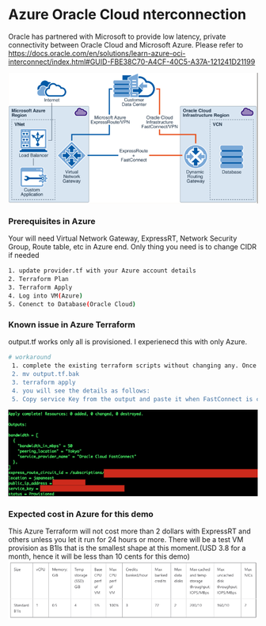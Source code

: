 # Azure Oracle Cloud nterconnection

Oracle has partnered with Microsoft to provide low latency, private connectivity between Oracle Cloud and Microsoft Azure. 
Please refer to https://docs.oracle.com/en/solutions/learn-azure-oci-interconnect/index.html#GUID-FBE38C70-A4CF-40C5-A37A-121241D21199

![](images/overview.png)

### Prerequisites in Azure

Your will need Virtual Network Gateway, ExpressRT, Network Security Group, Route table, etc in Azure end. 
Only thing you need is to change CIDR if needed

```sh
1. update provider.tf with your Azure account details
2. Terraform Plan
3. Terraform Apply
4. Log into VM(Azure)
5. Conenct to Database(Oracle Cloud)
```

### Known issue in Azure Terraform
output.tf works only all is provisioned. I experienecd this with only Azure. 

```sh
# workaround
 1. complete the existing terraform scripts without changing any. Once it's done, please go to step #2.
 2. mv output.tf.bak
 3. terraform apply
 4. you will see the details as follows:
 5. Copy service Key from the output and paste it when FastConnect is created in Oracle Cloud to complete interconnection between FastConnect and ExpressRT

```
 ![](images/output.png)


### Expected cost in Azure for this demo
This Azure Terraform will not cost more than 2 dollars with ExpressRT and others unless you let it run for 24 hours or more.
There will be a test VM provision as B1ls that is the smallest shape at this moment.(USD 3.8 for a month, hence it will be less than 10 cents for this demo)
![](images/B1ls.png)
